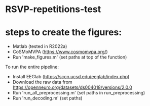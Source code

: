 # RSVP-repetitions-test

# steps to create the figures:
- Matlab (tested in R2022a)
- CoSMoMVPA (https://www.cosmomvpa.org/)
- Run 'make_figures.m' (set paths at top of the function)

To run the entire pipeline:
- Install EEGlab (https://sccn.ucsd.edu/eeglab/index.php)
- Download the raw data from https://openneuro.org/datasets/ds004018/versions/2.0.0
- Run 'run_all_preprocessing.m' (set paths in run_preprocessing)
- Run 'run_decoding.m' (set paths)
